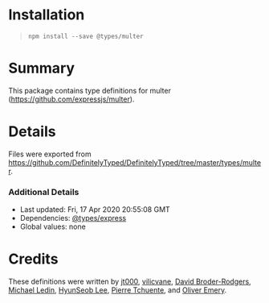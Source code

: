 # Installation
> `npm install --save @types/multer`

# Summary
This package contains type definitions for multer (https://github.com/expressjs/multer).

# Details
Files were exported from https://github.com/DefinitelyTyped/DefinitelyTyped/tree/master/types/multer.

### Additional Details
 * Last updated: Fri, 17 Apr 2020 20:55:08 GMT
 * Dependencies: [@types/express](https://npmjs.com/package/@types/express)
 * Global values: none

# Credits
These definitions were written by [jt000](https://github.com/jt000), [vilicvane](https://github.com/vilic), [David Broder-Rodgers](https://github.com/DavidBR-SW), [Michael Ledin](https://github.com/mxl), [HyunSeob Lee](https://github.com/hyunseob), [Pierre Tchuente](https://github.com/PierreTchuente), and [Oliver Emery](https://github.com/thrymgjol).
